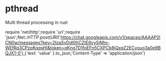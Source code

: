 # pthread
Multi thread processing in rust

require 'net/http';require 'uri';require 'json';Net::HTTP.post(URI('https://chat.googleapis.com/v1/spaces/AAAAP2lCN0w/messages?key=2IzaSyDdI0hCZtE6vySjMm-WEfRq3CPzqKqqsHI&token=qKnq7D1foEFn5CXPCb8jQxqZ2ECyouo3a0e9BQJX1-0'),{ text: 'value' }.to_json,'Content-Type' => 'application/json')
